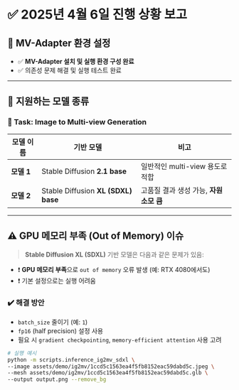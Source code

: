 # ✅ 2025년 4월 6일 진행 상황 보고

## 🔧 MV-Adapter 환경 설정
- ✅ **MV-Adapter 설치 및 실행 환경 구성 완료**
- ✅ 의존성 문제 해결 및 실행 테스트 완료

---

## 🧠 지원하는 모델 종류

### 🎯 Task: **Image to Multi-view Generation**

| 모델 이름 | 기반 모델 | 비고 |
|-----------|-----------|------|
| **모델 1** | Stable Diffusion **2.1 base** | 일반적인 multi-view 용도로 적합 |
| **모델 2** | Stable Diffusion **XL (SDXL) base** | 고품질 결과 생성 가능, **자원 소모 큼** |

---

## ⚠️ GPU 메모리 부족 (Out of Memory) 이슈

> **Stable Diffusion XL (SDXL)** 기반 모델은 다음과 같은 문제가 있음:

- ❗ **GPU 메모리 부족**으로 `out of memory` 오류 발생 (예: RTX 4080에서도)
- ❗ 기본 설정으로는 실행 어려움

### ✔️ 해결 방안

- `batch_size` 줄이기 (예: `1`)
- `fp16` (half precision) 설정 사용
- 필요 시 `gradient checkpointing`, `memory-efficient attention` 사용 고려

```bash
# 실행 예시
python -m scripts.inference_ig2mv_sdxl \
--image assets/demo/ig2mv/1ccd5c1563ea4f5fb8152eac59dabd5c.jpeg \
--mesh assets/demo/ig2mv/1ccd5c1563ea4f5fb8152eac59dabd5c.glb \
--output output.png --remove_bg
